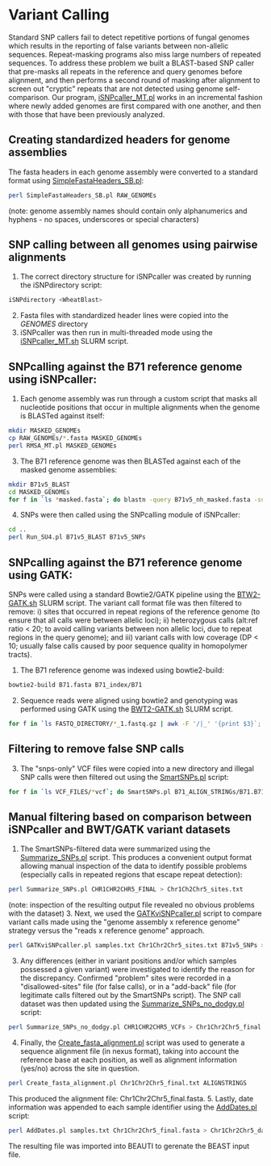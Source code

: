# Variant Calling
Standard SNP callers fail to detect repetitive portions of fungal genomes which results in the reporting of false variants between non-allelic sequences. Repeat-masking programs also miss large numbers of repeated sequences. To address these problem we built a BLAST-based SNP caller that pre-masks  all repeats in the reference and query genomes before alignment, and then performs a second round of masking after alignment to screen out "cryptic" repeats that are not detected using genome self-comparison. Our program, [iSNPcaller_MT.pl](/scripts/pairwiseVariantCalling/iSNPcaller_MT.pl) works in an incremental fashion where newly added genomes are first compared with one another, and then with those that have been previously analyzed.

## Creating standardized headers for genome assemblies

The fasta headers in each genome assembly were converted to a standard format using [SimpleFastaHeaders_SB.pl](/scripts/pairwiseVariantCalling/SimpleFastaHeaders_SB.pl):
```bash
perl SimpleFastaHeaders_SB.pl RAW_GENOMEs
```
(note: genome assembly names should contain only alphanumerics and hyphens - no spaces, underscores or special characters)

## SNP calling between all genomes using pairwise alignments

1. The correct directory structure for iSNPcaller was created by running the iSNPdirectory script:
```bash
iSNPdirectory <WheatBlast>
```
2. Fasta files with standardized header lines were copied into the *GENOMES* directory
3. iSNPcaller was then run in multi-threaded mode using the [iSNPcaller_MT.sh](/scripts/pairwiseVariantCalling/iSNPcaller_MT.sh) SLURM script.

## SNPcalling against the B71 reference genome using iSNPcaller:

1. Each genome assembly was run through a custom script that masks all nucleotide positions that occur in multiple alignments when the genome is BLASTed against itself:
```bash
mkdir MASKED_GENOMEs
cp RAW_GENOMEs/*.fasta MASKED_GENOMEs
perl RMSA_MT.pl MASKED_GENOMEs
```
3. The B71 reference genome was then BLASTed against each of the masked genome assemblies:
```bash
mkdir B71v5_BLAST
cd MASKED_GENOMEs
for f in `ls *masked.fasta`; do blastn -query B71v5_nh_masked.fasta -subject $f -evalue 1e-20 -max_target_seqs 2000 -outfmt '6 qseqid sseqid qstart qend sstart send btop' > ../B71v5_BLAST/B71v5.$f.BLAST; done
```
4. SNPs were then called using the SNPcalling module of iSNPcaller:
```bash
cd ..
perl Run_SU4.pl B71v5_BLAST B71v5_SNPs
```
## SNPcalling against the B71 reference genome using GATK:
SNPs were called using a standard Bowtie2/GATK pipeline using the [BTW2-GATK.sh](/scripts/BWT2-GATK.sh) SLURM script. The variant call format file was then filtered to remove: i) sites that occurred in repeat regions of the reference genome (to ensure that all calls were between allelic loci); ii) heterozygous calls (alt:ref ratio < 20; to avoid calling variants between non allelic loci, due to repeat regions in the query genome); and iii) variant calls with low coverage (DP < 10; usually false calls caused by poor sequence quality in homopolymer tracts).

1. The B71 reference genome was indexed using bowtie2-build:
```bash
bowtie2-build B71.fasta B71_index/B71
```
2. Sequence reads were aligned using bowtie2 and genotyping was performed using GATK using the [BWT2-GATK.sh](/scripts/BWT2-GATK.sh) SLURM script.
```bash
for f in `ls FASTQ_DIRECTORY/*_1.fastq.gz | awk -F '/|_' '{print $3}`; do sbatch BWT2-GATK.sh B71.fasta FASTQ_DIRECTORY $f; done
```
## Filtering to remove false SNP calls
3. The "snps-only" VCF files were copied into a new directory and illegal SNP calls were then filtered out using the [SmartSNPs.pl](/scripts/SmartSNPs.pl) script:
```bash
for f in `ls VCF_FILES/*vcf`; do SmartSNPs.pl B71_ALIGN_STRINGs/B71.B71_alignments $f 20 10; done   # alt:ref ratio >= 20; read coverage >= 10
```

## Manual filtering based on comparison between iSNPcaller and BWT/GATK variant datasets
1. The SmartSNPs-filtered data were summarized using the [Summarize_SNPs.pl](/scripts/Summarize_SNPs.pl) script. This produces a convenient output format allowing manual inspection of the data to identify possible problems (especially calls in repeated regions that escape repeat detection):
```bash
perl Summarize_SNPs.pl CHR1CHR2CHR5_FINAL > Chr1Ch2Chr5_sites.txt
```
(note: inspection of the resulting output file revealed no obvious problems with the dataset)
3. Next, we used the [GATKviSNPcaller.pl](/scripts/GATKviSNPcaller.pl) script to compare variant calls made using the  "genome assembly x reference genome" strategy versus the "reads x reference genome" approach.
```bash
perl GATKviSNPcaller.pl samples.txt Chr1Chr2Chr5_sites.txt B71v5_SNPs > Chr1Chr2Chr5_GATKviSNPs.txt
```
3.   Any differences (either in variant positions and/or which samples possessed a given variant) were investigated to identify the reason for the discrepancy. Confirmed "problem" sites were recorded in a "disallowed-sites" file (for false calls), or in a "add-back" file (for legitimate calls filtered out by the SmartSNPs script). The SNP call dataset was then updated using the [Summarize_SNPs_no_dodgy.pl](/scipts/Summarize_SNPs_no_dodgy.pl) script:
```bash
perl Summarize_SNPs_no_dodgy.pl CHR1CHR2CHR5_VCFs > Chr1Chr2Chr5_final.txt
```
4. Finally, the [Create_fasta_alignment.pl](Create_fasta_alignment.pl) script was used to generate a sequence alignment file (in nexus format), taking into account the reference base at each position, as well as alignment information (yes/no) across the site in question.
```bash
perl Create_fasta_alignment.pl Chr1Chr2Chr5_final.txt ALIGNSTRINGS
```
This produced the alignment file: Chr1Chr2Chr5_final.fasta.
5. Lastly, date information was appended to each sample identifier using the [AddDates.pl](/scripts/AddDates.pl) script:
```bash
perl AddDates.pl samples.txt Chr1Chr2Chr5_final.fasta > Chr1Chr2Chr5_dated.fasta
```
The resulting file was imported into BEAUTI to gerenate the BEAST input file.

